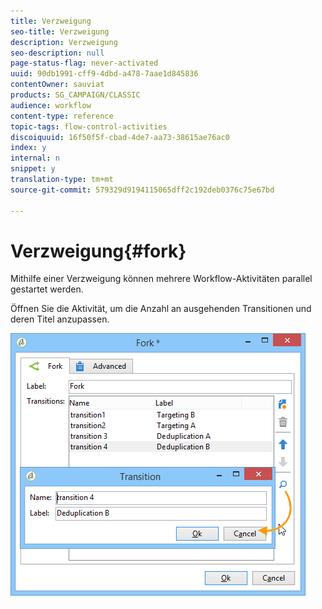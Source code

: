 ```yaml
---
title: Verzweigung
seo-title: Verzweigung
description: Verzweigung
seo-description: null
page-status-flag: never-activated
uuid: 90db1991-cff9-4dbd-a478-7aae1d845836
contentOwner: sauviat
products: SG_CAMPAIGN/CLASSIC
audience: workflow
content-type: reference
topic-tags: flow-control-activities
discoiquuid: 16f50f5f-cbad-4de7-aa73-38615ae76ac0
index: y
internal: n
snippet: y
translation-type: tm+mt
source-git-commit: 579329d9194115065dff2c192deb0376c75e67bd

---
```



# Verzweigung{#fork}

Mithilfe einer Verzweigung können mehrere Workflow-Aktivitäten parallel gestartet werden.

Öffnen Sie die Aktivität, um die Anzahl an ausgehenden Transitionen und deren Titel anzupassen.

![](assets/s_user_segmentation_fork.png)

